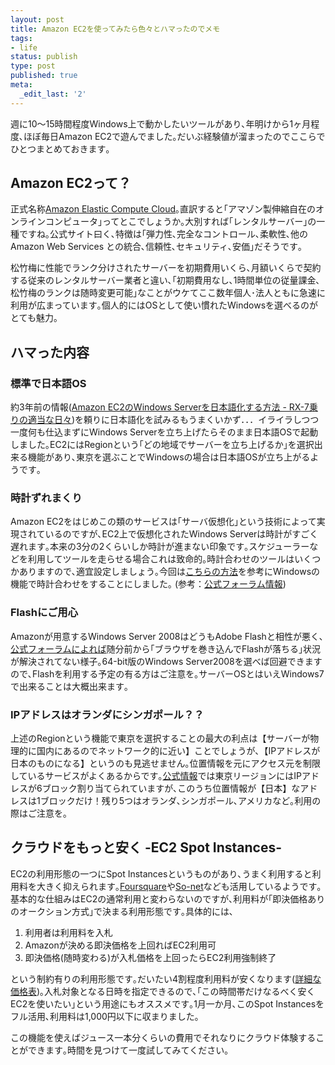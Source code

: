```yaml
---
layout: post
title: Amazon EC2を使ってみたら色々とハマったのでメモ
tags:
- life
status: publish
type: post
published: true
meta:
  _edit_last: '2'
---
```

週に10～15時間程度Windows上で動かしたいツールがあり､年明けから1ヶ月程度､ほぼ毎日Amazon EC2で遊んでました｡だいぶ経験値が溜まったのでここらでひとつまとめておきます｡
<h2></h2>
<h2>Amazon EC2って？</h2>
正式名称<a href="http://aws.amazon.com/jp/ec2/" target="_blank">Amazon Elastic Compute Cloud</a>｡直訳すると｢アマゾン製伸縮自在のオンラインコンピュータ｣ってとこでしょうか｡大別すれば｢レンタルサーバー｣の一種ですね｡公式サイト曰く､特徴は｢弾力性､完全なコントロール､柔軟性､他の Amazon Web Services との統合､信頼性､セキュリティ､安価｣だそうです｡

松竹梅に性能でランク分けされたサーバーを初期費用いくら､月額いくらで契約する従来のレンタルサーバー業者と違い､｢初期費用なし､1時間単位の従量課金､松竹梅のランクは随時変更可能｣なことがウケてここ数年個人･法人ともに急速に利用が広まっています｡個人的にはOSとして使い慣れたWindowsを選べるのがとても魅力｡
<h2>ハマった内容</h2>
<h3>標準で日本語OS</h3>
約3年前の情報(<a href="http://d.hatena.ne.jp/rx7/20090405/p1" target="_blank">Amazon EC2のWindows Serverを日本語化する方法 - RX-7乗りの適当な日々</a>)を頼りに日本語化を試みるもうまくいかず．．．イライラしつつ一度何も仕込まずにWindows Serverを立ち上げたらそのまま日本語OSで起動しました｡EC2にはRegionという｢どの地域でサーバーを立ち上げるか｣を選択出来る機能があり､東京を選ぶことでWindowsの場合は日本語OSが立ち上がるようです｡
<h3>時計ずれまくり</h3>
Amazon EC2をはじめこの類のサービスは｢サーバ仮想化｣という技術によって実現されているのですが､EC2上で仮想化されたWindows Serverは時計がすごく遅れます｡本来の3分の2くらいしか時計が進まない印象です｡スケジューラーなどを利用してツールを走らせる場合これは致命的｡時計合わせのツールはいくつかありますので､適宜設定しましょう｡今回は<a href="http://teps4545.blogspot.com/2009/10/amazon-ec2-windows.html" target="_blank">こちらの方法</a>を参考にWindowsの機能で時計合わせをすることにしました｡ (参考：<a href="https://forums.aws.amazon.com/thread.jspa?threadID=58308" target="_blank">公式フォーラム情報</a>)
<h3>Flashにご用心</h3>
Amazonが用意するWindows Server 2008はどうもAdobe Flashと相性が悪く､<a href="https://forums.aws.amazon.com/thread.jspa?messageID=167931" target="_blank">公式フォーラムによれば</a>随分前から｢ブラウザを巻き込んでFlashが落ちる｣状況が解決されてない様子｡64-bit版のWindows Server2008を選べば回避できますので､Flashを利用する予定の有る方はご注意を｡サーバーOSとはいえWindows7で出来ることは大概出来ます｡
<h3>IPアドレスはオランダにシンガポール？？</h3>
上述のRegionという機能で東京を選択することの最大の利点は【サーバーが物理的に国内にあるのでネットワーク的に近い】ことでしょうが､【IPアドレスが日本のものになる】というのも見逃せません｡位置情報を元にアクセス元を制限しているサービスがよくあるからです｡<a href="https://forums.aws.amazon.com/ann.jspa?annID=1351" target="_blank">公式情報</a>では東京リージョンにはIPアドレスが6ブロック割り当てられていますが､このうち位置情報が【日本】なアドレスは1ブロックだけ！残り5つはオランダ､シンガポール､アメリカなど｡利用の際はご注意を｡
<h2>クラウドをもっと安く -EC2 Spot Instances-</h2>
EC2の利用形態の一つにSpot Instancesというものがあり､うまく利用すると利用料を大きく抑えられます｡<a href="http://aws.amazon.com/jp/solutions/case-studies/foursquare/" target="_blank">Foursquare</a>や<a href="http://aws.amazon.com/jp/solutions/case-studies/so-net/" target="_blank">So-net</a>なども活用しているようです｡基本的な仕組みはEC2の通常利用と変わらないのですが､利用料が｢即決価格ありのオークション方式｣で決まる利用形態です｡具体的には､
<ol>
	<li>利用者は利用料を入札</li>
	<li>Amazonが決める即決価格を上回ればEC2利用可</li>
	<li>即決価格(随時変わる)が入札価格を上回ったらEC2利用強制終了</li>
</ol>
という制約有りの利用形態です｡だいたい4割程度利用料が安くなります(<a href="http://aws.amazon.com/jp/ec2/#pricing" target="_blank">詳細な価格表</a>)｡入札対象となる日時を指定できるので､｢この時間帯だけなるべく安くEC2を使いたい｣という用途にもオススメです｡1月一か月､このSpot Instancesをフル活用､利用料は1,000円以下に収まりました｡

この機能を使えばジュース一本分くらいの費用でそれなりにクラウド体験することができます｡時間を見つけて一度試してみてください｡
